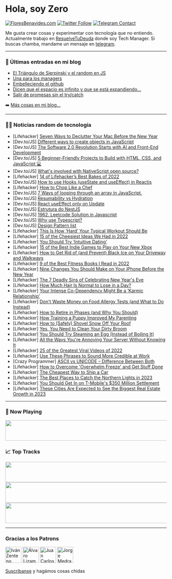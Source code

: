 # Hola, soy Zero

[![FloresBenavides.com](https://img.shields.io/website?down_message=oops&label=MiBlog&style=for-the-badge&up_message=online&url=https%3A%2F%2Ffloresbenavides.com)](https://floresbenavides.com) [![Twitter Follow](https://img.shields.io/twitter/follow/ZeroDragon?color=%231DA1F2&label=Follow&logo=twitter&logoColor=ffffff&style=for-the-badge)](https://twitter.com/zerodragon) [![Telegram Contact](https://img.shields.io/badge/escr%C3%ADbeme-ZeroDragon-%2326A5E4?style=for-the-badge&logo=telegram)](https://t.me/zerodragon)

Me gusta crear cosas y experimentar con tecnología que no entiendo.
Actualmente trabajo en [ResuelveTuDeuda](http://github.com/resuelve) donde soy Tech Manager.
Si buscas chamba, mandame un mensaje en [telegram](https://t.me/zerodragon).

---

### 📕 Últimas entradas en mi blog
<!-- BLOG-POST-LIST:START -->
- [El Triángulo de Sierpinski y el random en JS](https://floresbenavides.com/el-triangulo-de-sierpinski-y-el-random-en-js/)
- [Una para los managers](https://floresbenavides.com/una-para-los-managers/)
- [Embelleciendo el github](https://floresbenavides.com/embelleciendo-el-github/)
- [Dicen que el espacio es infinito y que se está expandiendo…](https://floresbenavides.com/dicen-que-el-espacio-es-infinito-y-que-se-esta-expandiendo/)
- [Salir de promesas sin el try/catch](https://floresbenavides.com/salir-de-promesas-sin-el-try-catch/)
<!-- BLOG-POST-LIST:END -->

➡️ [Más cosas en mi blog...](https://floresbenavides.com)

---

### 👨‍💻 Noticias random de tecnología
<!-- TECH-POSTS:START -->
- [Lifehacker] [Seven Ways to Declutter Your Mac Before the New Year](https://lifehacker.com/seven-ways-to-declutter-your-mac-before-the-new-year-1849926459)
- [Dev.to/JS] [Different ways to create objects in JavaScript](https://dev.to/samridhi0545/different-ways-to-create-objects-in-javascript-2jpm)
- [Dev.to/JS] [The Software 2.0 Revolution Starts with AI and Front-End Development](https://dev.to/sip/the-software-20-revolution-starts-with-ai-and-front-end-development-34a8)
- [Dev.to/JS] [5 Beginner-Friendly Projects to Build with HTML, CSS, and JavaScript 💻](https://dev.to/pooja_belaramani/5-beginner-friendly-projects-to-build-with-html-css-and-javascript-1m89)
- [Dev.to/JS] [What&#39;s involved with NativeScript open source?](https://dev.to/nathanwalker/whats-involved-with-nativescript-open-source-55jc)
- [Lifehacker] [14 of Lifehacker’s Best Bakes of 2022](https://lifehacker.com/14-of-lifehacker-s-best-bakes-of-2022-1849922859)
- [Dev.to/JS] [How to use Hooks &lpar;useState and useEffect&rpar; in Reactjs](https://dev.to/iyaremeyo/how-to-use-hooks-usestate-and-useeffect-in-reactjs-156g)
- [Lifehacker] [How to Chop Like a Chef](https://lifehacker.com/how-to-chop-like-a-chef-1849763199)
- [Dev.to/JS] [7 Ways of looping through an array in JavaScript.](https://dev.to/wainainapeter/7-ways-of-looping-through-an-array-in-javascript-17ep)
- [Dev.to/JS] [Resumability vs Hydration](https://dev.to/builderio/resumability-vs-hydration-4mn9)
- [Dev.to/JS] [React useEffect only on Update](https://dev.to/fpaghar/react-useeffect-only-on-update-4oj7)
- [Dev.to/JS] [Estrutura do NestJS](https://dev.to/anapaulanoleto/estrutura-do-nestjs-38dm)
- [Dev.to/JS] [1962. Leetcode Solution in Javascript](https://dev.to/chiki1601/-leetcode-solution-in-javascript-26m9)
- [Dev.to/JS] [Why use Typescript?](https://dev.to/shasheeshpurohit/why-use-typescript-flh)
- [Dev.to/JS] [Design Pattern list](https://dev.to/fpaghar/design-pattern-list-c70)
- [Lifehacker] [This Is How ‘Hard’ Your Typical Workout Should Be](https://lifehacker.com/this-is-how-hard-your-typical-workout-should-be-1849759561)
- [Lifehacker] [15 of the Cheesiest Ideas We Had in 2022](https://lifehacker.com/15-of-the-cheesiest-ideas-we-had-in-2022-1849912592)
- [Lifehacker] [You Should Try ‘Intuitive Dating’](https://lifehacker.com/you-should-try-intuitive-dating-1849754708)
- [Lifehacker] [15 of the Best Indie Games to Play on Your New Xbox](https://lifehacker.com/15-of-the-best-indie-games-to-play-on-your-new-xbox-1849917255)
- [Lifehacker] [How to Get Rid of &lpar;and Prevent&rpar; Black Ice on Your Driveway and Walkways](https://lifehacker.com/how-to-get-rid-of-and-prevent-black-ice-on-your-drive-1849750779)
- [Lifehacker] [9 of the Best Fitness Books I Read in 2022](https://lifehacker.com/9-of-the-best-fitness-books-i-read-in-2022-1849920246)
- [Lifehacker] [Nine Changes You Should Make on Your iPhone Before the New Year](https://lifehacker.com/nine-changes-you-should-make-with-your-iphone-before-th-1849926146)
- [Lifehacker] [The 7 Deadly Sins of Celebrating New Year&#39;s Eve](https://lifehacker.com/the-7-deadly-sins-of-celebrating-new-years-eve-1849876845)
- [Lifehacker] [How Much Hair Is Normal to Lose in a Day?](https://lifehacker.com/how-much-hair-is-normal-to-lose-in-a-day-1849711637)
- [Lifehacker] [Your Intense Co-Dependency Might Be a ‘Karmic Relationship’](https://lifehacker.com/your-intense-co-dependency-might-be-a-karmic-relations-1849811105)
- [Lifehacker] [Don&#39;t Waste Money on Food Allergy Tests &lpar;and What to Do Instead&rpar;](https://lifehacker.com/dont-waste-money-on-food-allergy-tests-and-what-to-do-1849699553)
- [Lifehacker] [How to Retire in Phases &lpar;and Why You Should&rpar;](https://lifehacker.com/how-to-retire-in-phases-and-why-you-should-1849762897)
- [Lifehacker] [How Training a Puppy Improved My Parenting](https://lifehacker.com/how-training-a-puppy-improved-my-parenting-1849706173)
- [Lifehacker] [How to &lpar;Safely&rpar; Shovel Snow Off Your Roof](https://lifehacker.com/how-to-safely-shovel-snow-off-your-roof-1849762679)
- [Lifehacker] [Yes, You Need to Clean Your Dirty Broom](https://lifehacker.com/yes-you-need-to-clean-your-dirty-broom-1849701048)
- [Lifehacker] [You Should Try Steaming an Egg &lpar;Instead of Boiling It&rpar;](https://lifehacker.com/you-should-try-steaming-an-egg-instead-of-boiling-it-1849762587)
- [Lifehacker] [All the Ways You&#39;re Annoying Your Server Without Knowing It](https://lifehacker.com/all-the-ways-youre-annoying-your-server-without-knowing-1849705131)
- [Lifehacker] [25 of the Greatest Viral Videos of 2022](https://lifehacker.com/25-of-the-greatest-viral-videos-of-2022-1849917629)
- [Lifehacker] [Use These Phrases to Sound More Credible at Work](https://lifehacker.com/use-these-phrases-to-sound-more-credible-at-work-1849924748)
- [Crazy Programmer] [ASCII vs UNICODE – Difference Between Both](https://www.thecrazyprogrammer.com/2022/12/ascii-vs-unicode.html)
- [Lifehacker] [How to Overcome &#39;Overwhelm Freeze&#39; and Get Stuff Done](https://lifehacker.com/how-to-overcome-overwhelm-freeze-and-get-stuff-done-1849924752)
- [Lifehacker] [The Cheapest Way to Ship a Car](https://lifehacker.com/the-cheapest-way-to-ship-a-car-1849924771)
- [Lifehacker] [The Best Places to Catch the Northern Lights in 2023](https://lifehacker.com/the-best-places-to-catch-the-northern-lights-in-2023-1849924229)
- [Lifehacker] [You Should Get In on T-Mobile&#39;s $350 Million Settlement](https://lifehacker.com/you-should-get-in-on-t-mobiles-350-million-settlement-1849924214)
- [Lifehacker] [These Cities Are Expected to See the Biggest Real Estate Growth in 2023](https://lifehacker.com/these-cities-are-expected-to-see-the-biggest-real-estat-1849924191)<!-- TECH-POSTS:END -->

---

### 🎵 Now Playing
<a href="https://spotify-now-playing-dun.vercel.app/now-playing?open"><img src="https://spotify-now-playing-dun.vercel.app/now-playing" width="540" height="64"></a>

### 📈 Top Tracks
<a href="https://spotify-now-playing-dun.vercel.app/top-tracks?i=1&open"><img src="https://spotify-now-playing-dun.vercel.app/top-tracks?i=1" width="540" height="64"></a>
<a href="https://spotify-now-playing-dun.vercel.app/top-tracks?i=2&open"><img src="https://spotify-now-playing-dun.vercel.app/top-tracks?i=2" width="540" height="64"></a>
<a href="https://spotify-now-playing-dun.vercel.app/top-tracks?i=3&open"><img src="https://spotify-now-playing-dun.vercel.app/top-tracks?i=3" width="540" height="64"></a>

---

### Gracias a los Patrons
[<img src="https://avatars.githubusercontent.com/u/243380?v=4" alt="Iván Zenteno" width="50px">](https://github.com/k001) [<img src="https://avatars.githubusercontent.com/u/19955639?v=4" alt="Álvaro Lizama" width="50px">](https://github.com/alvarolizama) [<img src="https://avatars.githubusercontent.com/u/2718753?v=4" alt="Juan Carlos Ruiz" width="50px">](https://github.com/JuanCrg90) [<img src="https://avatars.githubusercontent.com/u/37025?v=4" alt="Jorge Medrano" width="50px">](https://github.com/h1pp1e) 

[Suscríbanse](https://www.patreon.com/zerodragon) y hagámos cosas chidas
